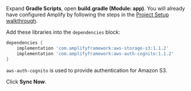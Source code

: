 Expand **Gradle Scripts**, open **build.gradle (Module: app)**. You will already have configured Amplify by following the steps in the [Project Setup walkthrough](~/lib/project-setup/create-application.md).

Add these libraries into the `dependencies` block:
```groovy
dependencies {
    implementation 'com.amplifyframework:aws-storage-s3:1.1.2'
    implementation 'com.amplifyframework:aws-auth-cognito:1.1.2'
}
```

`aws-auth-cognito` is used to provide authentication for Amazon S3.

Click **Sync Now**.
